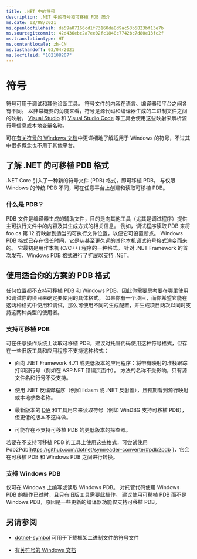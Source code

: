 ```yaml
---
title: .NET 中的符号
description: .NET 中的符号和可移植 PDB 简介
ms.date: 02/08/2021
ms.openlocfilehash: da59a07166cd1f73160da8d9ac53b5823bf13e7b
ms.sourcegitcommit: 42d436ebc2a7ee02fc1848c7742bc7d80e13fc2f
ms.translationtype: HT
ms.contentlocale: zh-CN
ms.lasthandoff: 03/04/2021
ms.locfileid: "102108207"
---
```

# <a name="symbols"></a>符号

符号可用于调试和其他诊断工具。 符号文件的内容在语言、编译器和平台之间各有不同。 以非常概要的角度来看，符号是源代码和编译器生成的二进制文件之间的映射。 [Visual Studio](/visualstudio/debugger/what-is-debugging) 和 [Visual Studio Code](https://code.visualstudio.com/Docs/editor/debugging) 等工具会使用这些映射来解析源行号信息或本地变量名称。

可在[有关符号的 Windows 文档](/windows/win32/dxtecharts/debugging-with-symbols)中更详细地了解适用于 Windows 的符号，不过其中很多概念也不用于其他平台。

## <a name="learn-about-nets-portable-pdb-format"></a>了解 .NET 的可移植 PDB 格式

.NET Core 引入了一种新的符号文件 (PDB) 格式，即可移植 PDB。 与仅限 Windows 的传统 PDB 不同，可在任意平台上创建和读取可移植 PDB。

### <a name="what-is-a-pdb"></a>什么是 PDB？

PDB 文件是编译器生成的辅助文件，目的是向其他工具（尤其是调试程序）提供主可执行文件中的内容及其生成方式的相关信息。 例如，调试程序读取 PDB 来将 foo.cs 第 12 行映射到适当的可执行文件位置，以便它可设置断点。 Windows PDB 格式已存在很长时间，它是从甚至更久远的其他本机调试符号格式演变而来的。 它最初是用作本机 (C/C++) 程序的一种格式。 针对 .NET Framework 的首次发布，Windows PDB 格式进行了扩展以支持 .NET。

## <a name="use-the-correct-pdb-format-for-your-scenario"></a>使用适合你的方案的 PDB 格式

任何位置都不支持可移植 PDB 和 Windows PDB，因此你需要思考要在哪里使用和调试你的项目来确定要使用的具体格式。 如果你有一个项目，而你希望它能在这两种格式中使用和调试，那么可使用不同的生成配置，并生成项目两次以同时支持这两种类型的使用者。

### <a name="support-for-portable-pdbs"></a>支持可移植 PDB

可在任意操作系统上读取可移植 PDB，建议对托管代码使用这种符号格式，但存在一些旧版工具和应用程序不支持这种格式：

* 面向 .NET Framework 4.7.1 或更低版本的应用程序：将带有映射的堆栈跟踪打印回行号（例如在 ASP.NET 错误页面中）。 方法的名称不受影响，只有源文件名和行号不受支持。

* 使用 .NET 反编译程序（例如 ildasm 或 .NET 反射器），且预期看到源行映射或本地参数名称。

* 最新版本的 [DIA](/visualstudio/debugger/debug-interface-access/debug-interface-access-sdk) 和工具用它来读取符号（例如 WinDBG 支持可移植 PDB），但更低的版本不这样做。

* 可能存在不支持可移植 PDB 的更低版本的探查器。

若要在不支持可移植 PDB 的工具上使用这些格式，可尝试使用 Pdb2Pdb[https://github.com/dotnet/symreader-converter#pdb2pdb ]，它会在可移植 PDB 和 Windows PDB 之间进行转换。

### <a name="support-for-windows-pdbs"></a>支持 Windows PDB

仅可在 Windows 上编写或读取 Windows PDB。 对托管代码使用 Windows PDB 的操作已过时，且只有旧版工具需要此操作。 建议使用可移植 PDB 而不是 Windows PDB，原因是一些更新的编译器功能仅支持可移植 PDB。

## <a name="see-also"></a>另请参阅

* [dotnet-symbol](./dotnet-symbol.md) 可用于下载框架二进制文件的符号文件

* [有关符号的 Windows 文档](/windows/win32/dxtecharts/debugging-with-symbols)
